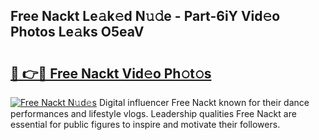 ## Free Nackt Le𝚊k𝚎d N𝚞𝚍e - Part-6iY Vid𝚎o Photos Le𝚊ks O5eaV

# <h2><a href="http://fb3ekj.evod.top/?m=Free+Nackt">🔗 👉🔴 Free Nackt Vid𝚎o Ph𝚘t𝚘s</a></h2>

[![Free Nackt N𝚞d𝚎s](https://i.imgur.com/8V9OHl7.gif)](http://fb3ekj.evod.top/?m=Free+Nackt)
Digital influencer Free Nackt known for their dance performances and lifestyle vlogs. Leadership qualities Free Nackt are essential for public figures to inspire and motivate their followers. 
